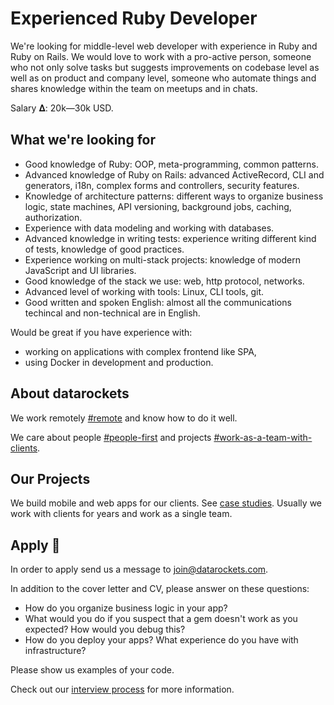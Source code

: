 # Experienced Ruby Developer

We're looking for middle-level web developer with experience in Ruby and Ruby on Rails. We would love to work with a pro-active person, someone who not only solve tasks but suggests improvements on codebase level as well as on product and company level, someone who automate things and shares knowledge within the team on meetups and in chats.

Salary 𝚫: 20k—30k USD.

## What we're looking for

- Good knowledge of Ruby: OOP, meta-programming, common patterns.
- Advanced knowledge of Ruby on Rails: advanced ActiveRecord, CLI and generators, i18n, complex forms and controllers, security features.
- Knowledge of architecture patterns: different ways to organize business logic, state machines, API versioning, background jobs, caching, authorization.
- Experience with data modeling and working with databases.
- Advanced knowledge in writing tests: experience writing different kind of tests, knowledge of good practices.
- Experience working on multi-stack projects: knowledge of modern JavaScript and UI libraries.
- Good knowledge of the stack we use: web, http protocol, networks.
- Advanced level of working with tools: Linux, CLI tools, git.
- Good written and spoken English: almost all the communications techincal and non-technical are in English.

Would be great if you have experience with:

- working on applications with complex frontend like SPA,
- using Docker in development and production.


## About datarockets

We work remotely [#remote](https://github.com/datarockets/career#remote) and know how to do it well.

We care about people [#people-first](https://github.com/datarockets/career#people-first) and projects [#work-as-a-team-with-clients](https://github.com/datarockets/career#work-as-a-team-with-clients).


## Our Projects

We build mobile and web apps for our clients. See [case studies](https://datarockets.com/case-studies/). Usually we work with clients for years and work as a single team.


## Apply 💌

In order to apply send us a message to [join@datarockets.com](mailto:join@datarockets.com).

In addition to the cover letter and CV, please answer on these questions:

- How do you organize business logic in your app?
- What would you do if you suspect that a gem doesn't work as you expected? How would you debug this?
- How do you deploy your apps? What experience do you have with infrastructure?

Please show us examples of your code.

Check out our [interview process](https://github.com/datarockets/career#interview-process) for more information.
